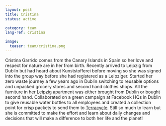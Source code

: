 ```yaml
---
layout: post
title: Cristina
status: active

category: team
lang-ref: cristina

image:
  teaser: team/cristina.png
---
```


Cristina Garrido comes from the Canary Islands in Spain so her love and respect for nature are in her from birth. Recently arrived to Leipzig from Dublin but had heard about Kunststofferei before moving so she was signed into the group way before she had registered as a Leipziger. Started her zero waste journey a few years ago in Dublin switching to reusable options and unpacked grocery stores and second hand clothes shops. All the furniture in her Leipzig apartment was either brought from Dublin or bought second hand. Collaborated on a green campaign at Facebook HQs in Dublin to give reusable water bottles to all employees and created a collection point for crisp packets to send them to [Terracycle](https://www.terracycle.com/en-IE). Still so much to learn but she is committed to make the effort and learn about daily changes and decisions that will make a difference to both her life and the planet!
